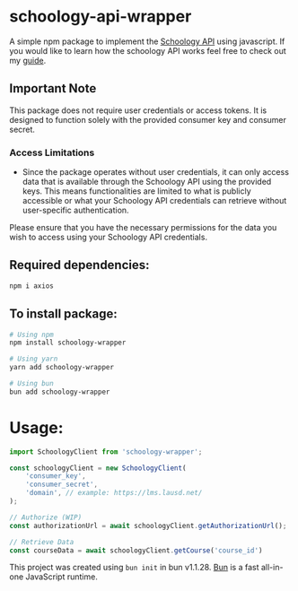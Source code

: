 # schoology-api-wrapper
A simple npm package to implement the [Schoology API](https://developers.schoology.com/api/) using javascript. If you would like to learn how the schoology API works feel free to check out my [guide](https://github.com/i-nek/Schoology-API-Guide/tree/main).
## Important Note

This package does not require user credentials or access tokens. It is designed to function solely with the provided consumer key and consumer secret. 

### Access Limitations
- Since the package operates without user credentials, it can only access data that is available through the Schoology API using the provided keys. This means functionalities are limited to what is publicly accessible or what your Schoology API credentials can retrieve without user-specific authentication.

Please ensure that you have the necessary permissions for the data you wish to access using your Schoology API credentials.

## Required dependencies:
```bash
npm i axios

```

## To install package:

```bash
# Using npm
npm install schoology-wrapper

# Using yarn
yarn add schoology-wrapper

# Using bun
bun add schoology-wrapper

```

# Usage:
```javascript
import SchoologyClient from 'schoology-wrapper';

const schoologyClient = new SchoologyClient(
    'consumer_key', 
    'consumer_secret',
    'domain', // example: https://lms.lausd.net/ 
);

// Authorize (WIP)
const authorizationUrl = await schoologyClient.getAuthorizationUrl();

// Retrieve Data
const courseData = await schoologyClient.getCourse('course_id')
```

This project was created using `bun init` in bun v1.1.28. [Bun](https://bun.sh) is a fast all-in-one JavaScript runtime.
